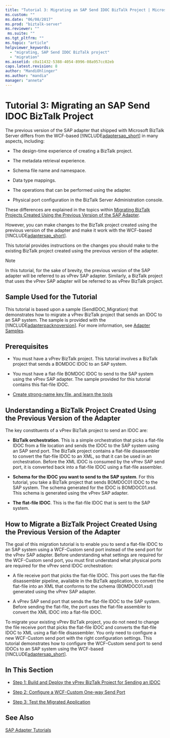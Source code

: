 ```yaml
---
title: "Tutorial 3: Migrating an SAP Send IDOC BizTalk Project | Microsoft Docs"
ms.custom: ""
ms.date: "06/08/2017"
ms.prod: "biztalk-server"
ms.reviewer: ""
 ms.suite: ""
ms.tgt_pltfrm: ""
ms.topic: "article"
helpviewer_keywords: 
  - "migrating, SAP Send IDOC BizTalk project"
  - "migration"
ms.assetid: c0a11432-5388-4054-8996-08a957cc02eb
caps.latest.revision: 8
author: "MandiOhlinger"
ms.author: "mandia"
manager: "anneta"
---
```

# Tutorial 3: Migrating an SAP Send IDOC BizTalk Project
The previous version of the SAP adapter that shipped with Microsoft BizTalk Server differs from the WCF-based [!INCLUDE[adaptersap_short](../../includes/adaptersap-short-md.md)] in many aspects, including:  
  
-   The design-time experience of creating a BizTalk project.  
  
-   The metadata retrieval experience.  
  
-   Schema file name and namespace.  
  
-   Data type mappings.  
  
-   The operations that can be performed using the adapter.  
  
-   Physical port configuration in the BizTalk Server Administration console.  
  
 These differences are explained in the topics within [Migrating BizTalk Projects Created Using the Previous Version of the SAP Adapter](http://msdn.microsoft.com/library/a486bac9-8952-43fd-8099-413f1491de37).  
  
 However, you can make changes to the BizTalk project created using the previous version of the adapter and make it work with the WCF-based [!INCLUDE[adaptersap_short](../../includes/adaptersap-short-md.md)].  
  
 This tutorial provides instructions on the changes you should make to the existing BizTalk project created using the previous version of the adapter.  
  
> [!NOTE]
>  In this tutorial, for the sake of brevity, the previous version of the SAP adapter will be referred to as vPrev SAP adapter. Similarly, a BizTalk project that uses the vPrev SAP adapter will be referred to as vPrev BizTalk project.  
  
## Sample Used for the Tutorial  
 This tutorial is based upon a sample (SendIDOC_Migration) that demonstrates how to migrate a vPrev BizTalk project that sends an IDOC to an SAP system. The sample is provided with the [!INCLUDE[adapterpacknoversion](../../includes/adapterpacknoversion-md.md)]. For more information, see [Adapter Samples](../../adapters-and-accelerators/accelerator-rosettanet/adapter-samples.md).  
  
## Prerequisites  
  
-   You must have a vPrev BizTalk project. This tutorial involves a BizTalk project that sends a BOMDOC IDOC to an SAP system.  
  
-   You must have a flat-file BOMDOC IDOC to send to the SAP system using the vPrev SAP adapter. The sample provided for this tutorial contains this flat-file IDOC.  
  
-   [Create strong-name key file, and learn the tools](../../adapters-and-accelerators/adapter-sap/prerequisites-to-create-sap-applications.md)
  
## Understanding a BizTalk Project Created Using the Previous Version of the Adapter  
 The key constituents of a vPrev BizTalk project to send an IDOC are:  
  
-   **BizTalk orchestration**. This is a simple orchestration that picks a flat-file IDOC from a file location and sends the IDOC to the SAP system using an SAP send port. The BizTalk project contains a flat-file disassembler to convert the flat-file IDOC to an XML, so that it can be used in an orchestration. Before the XML IDOC is consumed by the vPrev SAP send port, it is converted back into a flat-file IDOC using a flat-file assembler.  
  
-   **Schema for the IDOC you want to send to the SAP system**. For this tutorial, you take a BizTalk project that sends BOMDOC01 IDOC to the SAP system. The schema generated for the IDOC is BOMDOC01.xsd. This schema is generated using the vPrev SAP adapter.  
  
-   **The flat-file IDOC**. This is the flat-file IDOC that is sent to the SAP system.  
  
## How to Migrate a BizTalk Project Created Using the Previous Version of the Adapter  
 The goal of this migration tutorial is to enable you to send a flat-file IDOC to an SAP system using a WCF-Custom send port instead of the send port for the vPrev SAP adapter. Before understanding what settings are required for the WCF-Custom send port, you must first understand what physical ports are required for the vPrev send IDOC orchestration:  
  
-   A file receive port that picks the flat-file IDOC. This port uses the flat-file disassembler pipeline, available in the BizTalk application, to convert the flat-file into an XML that conforms to the schema (BOMDOC01.xsd) generated using the vPrev SAP adapter.  
  
-   A vPrev SAP send port that sends the flat-file IDOC to the SAP system. Before sending the flat-file, the port uses the flat-file assembler to convert the XML IDOC into a flat-file IDOC.  
  
 To migrate your existing vPrev BizTalk project, you do not need to change the file receive port that picks the flat-file IDOC and converts the flat-file IDOC to XML using a flat-file disassembler. You only need to configure a new WCF-Custom send port with the right configuration settings. This tutorial demonstrates how to configure the WCF-Custom send port to send IDOCs to an SAP system using the WCF-based [!INCLUDE[adaptersap_short](../../includes/adaptersap-short-md.md)].  
  
## In This Section  
  
-   [Step 1: Build and Deploy the vPrev BizTalk Project for Sending an IDOC](../../adapters-and-accelerators/adapter-sap/step-1-build-and-deploy-the-vprev-biztalk-project-for-sending-an-idoc.md)  
  
-   [Step 2: Configure a WCF-Custom One-way Send Port](../../adapters-and-accelerators/adapter-sap/step-2-configure-a-wcf-custom-one-way-send-port.md)  
  
-   [Step 3: Test the Migrated Application](../../adapters-and-accelerators/adapter-sap/step-3-test-the-migrated-application2.md)  
  
## See Also  
 [SAP Adapter Tutorials](../../adapters-and-accelerators/adapter-sap/sap-adapter-tutorials.md)